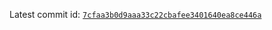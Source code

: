 Latest commit id: [`7cfaa3b0d9aaa33c22cbafee3401640ea8ce446a`](https://github.com/opencypher/openCypher/commit/7cfaa3b0d9aaa33c22cbafee3401640ea8ce446a)
